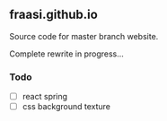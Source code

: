 ## fraasi.github.io

Source code for master branch website.

Complete rewrite in progress...

### Todo
* [ ] react spring
* [ ] css background texture
